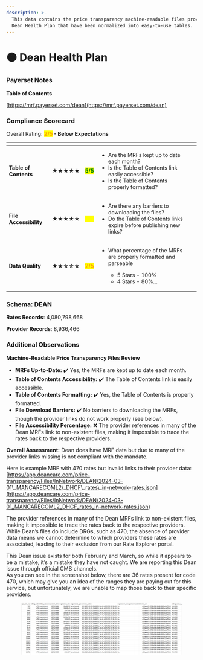 ```yaml
---
description: >-
  This data contains the price transparency machine-readable files provided by
  Dean Health Plan that have been normalized into easy-to-use tables.
---
```


# 🟠 Dean Health Plan

### Payerset Notes

**Table of Contents**

[https://mrf.payerset.com/dean](https://mrf.payerset.com/dean)

### Compliance Scorecard

Overall Rating: <mark style="color:orange;">**2/5**</mark>**&#x20;- Below Expectations**

<table data-view="cards"><thead><tr><th></th><th></th><th></th><th></th><th data-hidden data-card-cover data-type="files"></th></tr></thead><tbody><tr><td><strong>Table of Contents</strong></td><td><strong>★★★★★</strong></td><td><mark style="color:green;"><strong>5/5</strong></mark></td><td><ul><li>Are the MRFs kept up to date each month? </li><li>Is the Table of Contents link easily accessible?</li><li>Is the Table of Contents properly formatted?</li></ul></td><td></td></tr><tr><td><strong>File Accessibility</strong></td><td><strong>★★★★☆</strong></td><td><mark style="color:yellow;">3<strong>/5</strong></mark></td><td><ul><li>Are there any barriers to downloading the files?</li><li>Do the Table of Contents links expire before publishing new links?</li></ul></td><td></td></tr><tr><td><strong>Data Quality</strong></td><td><strong>★★☆☆☆</strong></td><td><mark style="color:orange;"><strong>2/5</strong></mark></td><td><ul><li><p>What percentage of the MRFs are properly formatted and parseable</p><ul><li>5 Stars - 100%</li><li>4 Stars - 80%...</li></ul></li></ul></td><td></td></tr></tbody></table>

### Schema: DEAN

**Rates Records**: 4,080,798,668

**Provider Records**: 8,936,466

### Additional Observations

**Machine-Readable Price Transparency Files Review**

* **MRFs Up-to-Date:** ✔️ Yes, the MRFs are kept up to date each month.
* **Table of Contents Accessibility:** ✔️ The Table of Contents link is easily accessible.
* **Table of Contents Formatting:** ✔️ Yes, the Table of Contents is properly formatted.
* **File Download Barriers:** ✔️ No barriers to downloading the MRFs, though the provider links do not work properly (see below).
* **File Accessibility Percentage:** ❌ The provider references in many of the Dean MRFs link to non-existent files, making it impossible to trace the rates back to the respective providers.

**Overall Assessment:** Dean does have MRF data but due to many of the provider links missing is not compliant with the mandate.

Here is example MRF with 470 rates but invalid links to their provider data: [https://app.deancare.com/price-transparency/Files/InNetwork/DEAN/2024-03-01\_MANCARECOML2\_DHCF\_rates\_in-network-rates.json](https://app.deancare.com/price-transparency/Files/InNetwork/DEAN/2024-03-01_MANCARECOML2_DHCF_rates_in-network-rates.json)

The provider references in many of the Dean MRFs link to non-existent files, making it impossible to trace the rates back to the respective providers. While Dean’s files do include DRGs, such as 470, the absence of provider data means we cannot determine to which providers these rates are associated, leading to their exclusion from our Rate Explorer portal.

This Dean issue exists for both February and March, so while it appears to be a mistake, it’s a mistake they have not caught. We are reporting this Dean issue through official CMS channels.\
As you can see in the screenshot below, there are 36 rates present for code 470, which may give you an idea of the ranges they are paying out for this service, but unfortunately, we are unable to map those back to their specific providers.

<figure><img src="../.gitbook/assets/image (1) (1) (1) (1).png" alt=""><figcaption></figcaption></figure>
